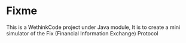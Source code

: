 # Fixme
This is a WethinkCode project under Java module, It is to create a mini simulator of the Fix (Financial Information Exchange) Protocol
